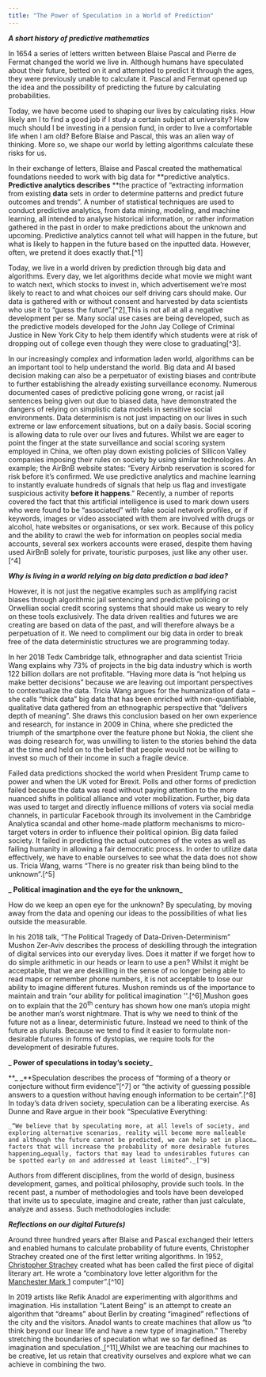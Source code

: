 ```yaml
---
title: "The Power of Speculation in a World of Prediction"
---
```



**_A short history of predictive mathematics_**

In 1654 a series of letters written between Blaise Pascal and Pierre de Fermat changed the world we live in. Although humans have speculated about their future, betted on it and attempted to predict it through the ages, they were previously unable to calculate it. Pascal and Fermat opened up the idea and the possibility of predicting the future by calculating probabilities.

Today, we have become used to shaping our lives by calculating risks. How likely am I to find a good job if I study a certain subject at university? How much should I be investing in a pension fund, in order to live a comfortable life when I am old? Before Blaise and Pascal, this was an alien way of thinking. More so, we shape our world by letting algorithms calculate these risks for us.

In their exchange of letters, Blaise and Pascal created the mathematical foundations needed to work with big data for **predictive analytics. **Predictive analytics describes** **the practice of “extracting information from existing **data** sets in order to determine patterns and predict future outcomes and trends”. A number of statistical techniques are used to conduct predictive analytics, from data mining, modeling, and machine learning, all intended to analyse historical information, or rather information gathered in the past in order to make predictions about the unknown and upcoming. Predictive analytics cannot tell what will happen in the future, but what is likely to happen in the future based on the inputted data. However, often, we pretend it does exactly that.[^1][ ](https://en.wikipedia.org/wiki/Predictive_analytics)

Today, we live in a world driven by prediction through big data and algorithms. Every day, we let algorithms decide what movie we might want to watch next, which stocks to invest in, which advertisement we’re most likely to react to and what choices our self driving cars should make. Our data is gathered with or without consent and harvested by data scientists who use it to “guess the future”.[^2][ ](https://qz.com/1261817/predictive-algorithms-are-not-all-that-complicated/)This is not all at all a negative development per se. Many social use cases are being developed, such as the predictive models developed for the John Jay College of Criminal Justice in New York City to help them identify which students were at risk of dropping out of college even though they were close to graduating[^3]. 

In our increasingly complex and information laden world, algorithms can be an important tool to help understand the world. Big data and AI based decision making can also be a perpetuator of existing biases and contribute to further establishing the already existing surveillance economy. Numerous documented cases of predictive policing gone wrong, or racist jail sentences being given out due to biased data, have demonstrated the dangers of relying on simplistic data models in sensitive social environments. Data determinism is not just impacting on our lives in such extreme or law enforcement situations, but on a daily basis. Social scoring is allowing data to rule over our lives and futures. Whilst we are eager to point the finger at the state surveillance and social scoring system employed in China, we often play down existing policies of Sillicon Valley companies imposing their rules on society by using similar technologies. An example; the AirBnB website states: “Every Airbnb reservation is scored for risk before it’s confirmed. We use predictive analytics and machine learning to instantly evaluate hundreds of signals that help us flag and investigate suspicious activity **before it happens**.” Recently, a number of reports covered the fact that this artificial intelligence is used to mark down users who were found to be “associated” with fake social network profiles, or if keywords, images or video associated with them are involved with drugs or alcohol, hate websites or organisations, or sex work. Because of this policy and the ability to crawl the web for information on peoples social media accounts, several sex workers accounts were erased, despite them having used AirBnB solely for private, touristic purposes, just like any other user.[^4] 

**_Why is living in a world relying on big data prediction a bad idea?_**

However, it is not just the negative examples such as amplifying racist biases through algorithmic jail sentencing and predictive policing or Orwellian social credit scoring systems that should make us weary to rely on these tools exclusively. The data driven realities and futures we are creating are based on data of the past, and will therefore always be a perpetuation of it. We need to compliment our big data in order to break free of the data deterministic structures we are programming today.

In her 2018 Tedx Cambridge talk, ethnographer and data scientist Tricia Wang explains why 73% of projects in the big data industry which is worth 122 billion dollars are not profitable. “Having more data is “not helping us make better decisions” because we are leaving out important perspectives to contextualize the data. Tricia Wang argues for the humanization of data – she calls “thick data” big data that has been enriched with non-quantifiable, qualitative data gathered from an ethnographic perspective that “delivers depth of meaning”. She draws this conclusion based on her own experience and research, for instance in 2009 in China, where she predicted the triumph of the smartphone over the feature phone but Nokia, the client she was doing research for, was unwilling to listen to the stories behind the data at the time and held on to the belief that people would not be willing to invest so much of their income in such a fragile device.

Failed data predictions shocked the world when President Trump came to power and when the UK voted for Brexit. Polls and other forms of prediction failed because the data was read without paying attention to the more nuanced shifts in political alliance and voter mobilization. Further, big data was used to target and directly influence millions of voters via social media channels, in particular Facebook through its involvement in the Cambridge Analytica scandal and other home-made platform mechanisms to micro-target voters in order to influence their political opinion. Big data failed society. It failed in predicting the actual outcomes of the votes as well as failing humanity in allowing a fair democratic process. In order to utilize data effectively, we have to enable ourselves to see what the data does not show us. Tricia Wang, warns “There is no greater risk than being blind to the unknown”.[^5]

**_ Political imagination and the eye for the unknown_**

How do we keep an open eye for the unknown? By speculating, by moving away from the data and opening our ideas to the possibilities of what lies outside the measurable.

In his 2018 talk, “The Political Tragedy of Data-Driven-Determinism” Mushon Zer-Aviv describes the process of deskilling through the integration of digital services into our everyday lives. Does it matter if we forget how to do simple arithmetic in our heads or learn to use a pen? Whilst it might be acceptable, that we are deskilling in the sense of no longer being able to read maps or remember phone numbers, it is not acceptable to lose our ability to imagine different futures. Mushon reminds us of the importance to maintain and train “our ability for political imagination ''.[^6][ ](https://www.youtube.com/watch?v=GX4jw-t7-vw)Mushon goes on to explain that the 20<sup>th</sup> century has shown how one man’s utopia might be another man’s worst nightmare. That is why we need to think of the future not as a linear, deterministic future. Instead we need to think of the future as plurals. Because we tend to find it easier to formulate non-desirable futures in forms of dystopias, we require tools for the development of desirable futures.

_ **Power of speculations in today’s society**_

**_ _**Speculation describes the process of “forming of a theory or conjecture without firm evidence”[^7] or “the activity of guessing possible answers to a question without having enough information to be certain”.[^8] In today’s data driven society, speculation can be a liberating exercise. As Dunne and Rave argue in their book “Speculative Everything:


    _“We believe that by speculating more, at all levels of society, and exploring alternative scenarios, reality will become more malleable and although the future cannot be predicted, we can help set in place… factors that will increase the probability of more desirable futures happening…equally, factors that may lead to undesirables futures can be spotted early on and addressed at least limited”._[^9]

 Authors from different disciplines, from the world of design, business development, games, and political philosophy, provide such tools. In the recent past, a number of methodologies and tools have been developed that invite us to speculate, imagine and create, rather than just calculate, analyze and assess. Such methodologies include:

**_Reflections on our digital Future(s)_**

Around three hundred years after Blaise and Pascal exchanged their letters and enabled humans to calculate probability of future events, Christopher Strachey created one of the first letter writing algorithms. In 1952,[ Christopher Strachey](https://en.wikipedia.org/wiki/Christopher_Strachey) created what has been called the first piece of digital literary art. He wrote a “combinatory love letter algorithm for the[ Manchester Mark 1](https://en.wikipedia.org/wiki/Manchester_Mark_1) computer”.[^10] 

In 2019 artists like Refik Anadol are experimenting with algorithms and imagination. His installation “Latent Being” is an attempt to create an algorithm that “dreams” about Berlin by creating “imagined” reflections of the city and the visitors. Anadol wants to create machines that allow us “to think beyond our linear life and have a new type of imagination.” Thereby stretching the boundaries of speculation what we so far defined as imagination and speculation.[ ](https://www.sleek-mag.com/article/latent-being-ai-installation-berlin/)[^11]<span style="text-decoration:underline;"> </span>Whilst we are teaching our machines to be creative, let us retain that creativity ourselves and explore what we can achieve in combining the two. 